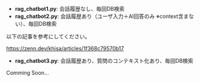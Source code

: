 * **rag_chatbot1.py**: 会話履歴なし、毎回DB検索
* **rag_chatbot2.py**: 会話履歴あり（ユーザ入力＋AI回答のみ ※context含まない）、毎回DB検索

以下の記事を参考にしてください。

https://zenn.dev/khisa/articles/1f368c79570b17

* **rag_chatbot3.py**: 会話履歴あり、質問のコンテキスト化あり、毎回DB検索

Comming Soon...